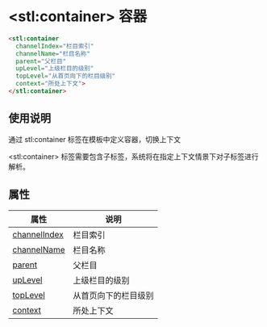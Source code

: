 ﻿# &lt;stl:container&gt; 容器

```html
<stl:container
  channelIndex="栏目索引"
  channelName="栏目名称"
  parent="父栏目"
  upLevel="上级栏目的级别"
  topLevel="从首页向下的栏目级别"
  context="所处上下文">
</stl:container>
```

## 使用说明

通过 stl:container 标签在模板中定义容器，切换上下文

&lt;stl:container&gt; 标签需要包含子标签，系统将在指定上下文情景下对子标签进行解析。

## 属性

| 属性                                                 | 说明                 |
| ---------------------------------------------------- | -------------------- |
| [channelIndex](container/attributes?id=channelIndex) | 栏目索引             |
| [channelName](container/attributes?id=channelName)   | 栏目名称             |
| [parent](container/attributes?id=parent)             | 父栏目               |
| [upLevel](container/attributes?id=upLevel)           | 上级栏目的级别       |
| [topLevel](container/attributes?id=topLevel)         | 从首页向下的栏目级别 |
| [context](container/attributes?id=context)           | 所处上下文           |